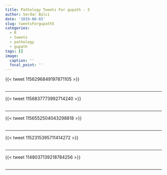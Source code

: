 ```yaml
---
title: Pathology Tweets For gupath - 5
author: Serdar Balci
date: '2019-08-03'
slug: tweetsForgupath5
categories:
  - R
  - tweets
  - pathology
  - gupath
tags: []
image:
  caption: ''
  focal_point: ''
---
```



{{< tweet 1156296849197871105 >}}
<br>
<br>
<hr>
{{< tweet 1156837773992714240 >}}
<br>
<br>
<hr>
{{< tweet 1156552504043298818 >}}
<br>
<br>
<hr>
{{< tweet 1152315395711414272 >}}
<br>
<br>
<hr>
{{< tweet 1148037139218784256 >}}
<br>
<br>
<hr>
